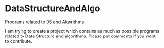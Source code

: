 # DataStructureAndAlgo
Programs related to DS and Algorithms

I am trying to create a project which contains as much as possible programs related to 
Data Structure and algorithms. Please put comments if you want to contribute.
